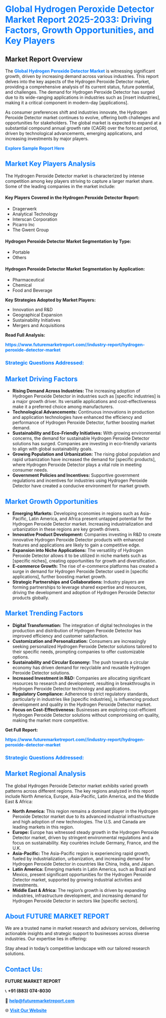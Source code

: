 <h1 style="color: #007BFF;">Global Hydrogen Peroxide Detector Market Report 2025-2033: Driving Factors, Growth Opportunities, and Key Players</h1>

<section id="overview">
<h2>Market Report Overview</h2>
<p>The <a href="https://www.futuremarketreport.com//industry-report/hydrogen-peroxide-detector-market" style="color: #007BFF; text-decoration: none;"><strong>Global Hydrogen Peroxide Detector Market</strong></a> is witnessing significant growth, driven by increasing demand across various industries. This report delves into the key aspects of the Hydrogen Peroxide Detector market, providing a comprehensive analysis of its current status, future potential, and challenges. The demand for Hydrogen Peroxide Detector has surged due to its wide-ranging applications in industries such as [insert industries], making it a critical component in modern-day [applications].</p>
<p>As consumer preferences shift and industries innovate, the Hydrogen Peroxide Detector market continues to evolve, offering both challenges and opportunities for stakeholders. The global market is expected to expand at a substantial compound annual growth rate (CAGR) over the forecast period, driven by technological advancements, emerging applications, and increasing investments by major players.</p>
</section>

<section id="overview">
<p><a href="https://www.futuremarketreport.com//request-sample/reportId=82907" style="color: #007BFF; text-decoration: none;"><strong>Explore Sample Report Here</strong></a></p>
</section>

<section id="key-players">
<h2 style="color: #007BFF;">Market Key Players Analysis</h2>
<p>The Hydrogen Peroxide Detector market is characterized by intense competition among key players striving to capture a larger market share. Some of the leading companies in the market include:</p>
<h4>Key Players Covered in the Hydrogen Peroxide Detector Report:</h4>
<ul><li>Dragerwerk</li><li>Analytical Technology</li><li>Interscan Corporation</li><li>Picarro Inc</li><li>The Gwent Group</li></ul>
<h4>Hydrogen Peroxide Detector Market Segmentation by Type:</h4>
<ul><li>Portable</li><li>Others</li></ul>

<h4>Hydrogen Peroxide Detector Market Segmentation by Application:</h4>
<ul><li>Pharmaceutical</li><li>Chemical</li><li>Food and Beverage</li></ul>
<p><strong>Key Strategies Adopted by Market Players:</strong></p>
<ul>
<li>Innovation and R&D</li>
<li>Geographical Expansion</li>
<li>Sustainability Initiatives</li>
<li>Mergers and Acquisitions</li>
</ul>
</section>

<section>
<p><strong>Read Full Analysis: </strong></p><a href="https://www.futuremarketreport.com//industry-report/hydrogen-peroxide-detector-market" style="color: #007BFF; text-decoration: none;"><strong>https://www.futuremarketreport.com//industry-report/hydrogen-peroxide-detector-market</strong></a>
<h3 style="color: #007BFF;">Strategic Questions Addressed:</h3>
</section>

<section id="driving-factors">
<h2 style="color: #007BFF;">Market Driving Factors</h2>
<ul>
<li><strong>Rising Demand Across Industries:</strong> The increasing adoption of Hydrogen Peroxide Detector in industries such as [specific industries] is a major growth driver. Its versatile applications and cost-effectiveness make it a preferred choice among manufacturers.</li>
<li><strong>Technological Advancements:</strong> Continuous innovations in production and application technologies have enhanced the efficiency and performance of Hydrogen Peroxide Detector, further boosting market demand.</li>
<li><strong>Sustainability and Eco-Friendly Initiatives:</strong> With growing environmental concerns, the demand for sustainable Hydrogen Peroxide Detector solutions has surged. Companies are investing in eco-friendly variants to align with global sustainability goals.</li>
<li><strong>Growing Population and Urbanization:</strong> The rising global population and rapid urbanization have increased the demand for [specific products], where Hydrogen Peroxide Detector plays a vital role in meeting consumer needs.</li>
<li><strong>Government Policies and Incentives:</strong> Supportive government regulations and incentives for industries using Hydrogen Peroxide Detector have created a conducive environment for market growth.</li>
</ul>
</section>

<section id="growth-opportunities">
<h2 style="color: #007BFF;">Market Growth Opportunities</h2>
<ul>
<li><strong>Emerging Markets:</strong> Developing economies in regions such as Asia-Pacific, Latin America, and Africa present untapped potential for the Hydrogen Peroxide Detector market. Increasing industrialization and urbanization in these regions are key growth drivers.</li>
<li><strong>Innovative Product Development:</strong> Companies investing in R&D to create innovative Hydrogen Peroxide Detector products with enhanced features and applications are likely to gain a competitive edge.</li>
<li><strong>Expansion into Niche Applications:</strong> The versatility of Hydrogen Peroxide Detector allows it to be utilized in niche markets such as [specific niches], creating opportunities for growth and diversification.</li>
<li><strong>E-commerce Growth:</strong> The rise of e-commerce platforms has created a surge in demand for Hydrogen Peroxide Detector used in [specific applications], further boosting market growth.</li>
<li><strong>Strategic Partnerships and Collaborations:</strong> Industry players are forming partnerships to leverage shared expertise and resources, driving the development and adoption of Hydrogen Peroxide Detector products globally.</li>
</ul>
</section>

<section id="trending-factors">
<h2 style="color: #007BFF;">Market Trending Factors</h2>
<ul>
<li><strong>Digital Transformation:</strong> The integration of digital technologies in the production and distribution of Hydrogen Peroxide Detector has improved efficiency and customer satisfaction.</li>
<li><strong>Customization and Personalization:</strong> Consumers are increasingly seeking personalized Hydrogen Peroxide Detector solutions tailored to their specific needs, prompting companies to offer customizable options.</li>
<li><strong>Sustainability and Circular Economy:</strong> The push towards a circular economy has driven demand for recyclable and reusable Hydrogen Peroxide Detector solutions.</li>
<li><strong>Increased Investment in R&D:</strong> Companies are allocating significant resources to research and development, resulting in breakthroughs in Hydrogen Peroxide Detector technology and applications.</li>
<li><strong>Regulatory Compliance:</strong> Adherence to strict regulatory standards, particularly in industries like [specific industries], is influencing product development and quality in the Hydrogen Peroxide Detector market.</li>
<li><strong>Focus on Cost-Effectiveness:</strong> Businesses are exploring cost-efficient Hydrogen Peroxide Detector solutions without compromising on quality, making the market more competitive.</li>
</ul>
</section>

<section>
<p><strong>Get Full Report: </strong></p><a href="https://www.futuremarketreport.com//industry-report/hydrogen-peroxide-detector-market" style="color: #007BFF; text-decoration: none;"><strong>https://www.futuremarketreport.com//industry-report/hydrogen-peroxide-detector-market</strong></a>
<h3 style="color: #007BFF;">Strategic Questions Addressed:</h3>
</section>


<section id="regional-analysis">
<h2 style="color: #007BFF;">Market Regional Analysis</h2>
<p>The global Hydrogen Peroxide Detector market exhibits varied growth patterns across different regions. The key regions analyzed in this report include North America, Europe, Asia-Pacific, Latin America, and the Middle East & Africa:</p>
<ul>
<li><strong>North America:</strong> This region remains a dominant player in the Hydrogen Peroxide Detector market due to its advanced industrial infrastructure and high adoption of new technologies. The U.S. and Canada are leading markets in this region.</li>
<li><strong>Europe:</strong> Europe has witnessed steady growth in the Hydrogen Peroxide Detector market, driven by stringent environmental regulations and a focus on sustainability. Key countries include Germany, France, and the U.K.</li>
<li><strong>Asia-Pacific:</strong> The Asia-Pacific region is experiencing rapid growth, fueled by industrialization, urbanization, and increasing demand for Hydrogen Peroxide Detector in countries like China, India, and Japan.</li>
<li><strong>Latin America:</strong> Emerging markets in Latin America, such as Brazil and Mexico, present significant opportunities for the Hydrogen Peroxide Detector market, supported by growing industrial activities and investments.</li>
<li><strong>Middle East & Africa:</strong> The region’s growth is driven by expanding industries, infrastructure development, and increasing demand for Hydrogen Peroxide Detector in sectors like [specific sectors].</li>
</ul>
</section>

<footer>
<h2 style="color: #007BFF;">About FUTURE MARKET REPORT</h2>
<p>We are a trusted name in market research and advisory services, delivering actionable insights and strategic support to businesses across diverse industries. Our expertise lies in offering:</p>

<p>Stay ahead in today’s competitive landscape with our tailored research solutions.</p>

<h2 style="color: #007BFF;">Contact Us:</h2>
<p><strong>FUTURE MARKET REPORT</strong></p>
<p>📞 <strong>+91 (883) 074-8030</strong></p>
<p>📧 <strong><a href="mailto:help@futuremarketreport.com" style="color: #007BFF;">help@futuremarketreport.com</a></strong></p>
<p>🌐 <strong><a href="https://www.futuremarketreport.com/" style="color: #007BFF;">Visit Our Website</a></strong></p>
</footer>